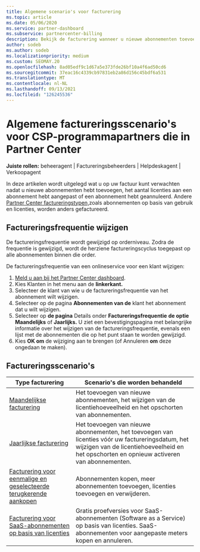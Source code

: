 ```yaml
---
title: Algemene scenario's voor facturering
ms.topic: article
ms.date: 05/06/2020
ms.service: partner-dashboard
ms.subservice: partnercenter-billing
description: Bekijk de facturering wanneer u nieuwe abonnementen toevoegt, het aantal licenties aanpast of een abonnement annuleert. Bekijk hoe abonnementen op basis van gebruik en licenties verschillen.
author: sodeb
ms.author: sodeb
ms.localizationpriority: medium
ms.custom: SEOMAY.20
ms.openlocfilehash: 8ad05edf9c1d67a5e373fde26bf10a4f6ad50cd6
ms.sourcegitcommit: 37eac16c4339cb97831eb2a86d156c45bdf6a531
ms.translationtype: MT
ms.contentlocale: nl-NL
ms.lasthandoff: 09/13/2021
ms.locfileid: "126245536"
---
```

# <a name="common-billing-scenarios-for-csp-program-partners-working-in-partner-center"></a>Algemene factureringsscenario's voor CSP-programmapartners die in Partner Center

**Juiste rollen:** beheeragent | Factureringsbeheerders | Helpdeskagent | Verkoopagent

In deze artikelen wordt uitgelegd wat u op uw factuur kunt verwachten nadat u nieuwe abonnementen hebt toevoegen, het aantal licenties aan een abonnement hebt aangepast of een abonnement hebt geannuleerd. Andere [Partner Center factureringstypen,](./billing-basics.md)zoals abonnementen op basis van gebruik en licenties, worden anders gefactureerd.


## <a name="change-billing-frequency"></a>Factureringsfrequentie wijzigen

De factureringsfrequentie wordt gewijzigd op orderniveau. Zodra de frequentie is gewijzigd, wordt de herziene factureringscyclus toegepast op alle abonnementen binnen die order. 

De factureringsfrequentie van een onlineservice voor een klant wijzigen:

1. [Meld u aan bij het Partner Center dashboard](https://partner.microsoft.com/dashboard/home).
2. Kies Klanten in het menu aan de **linkerkant.**
3. Selecteer de klant van wie u de factureringsfrequentie van het abonnement wilt wijzigen.
4. Selecteer op de pagina **Abonnementen van de** klant het abonnement dat u wilt wijzigen.
5. Selecteer op **de pagina** Details onder **Factureringsfrequentie** **de optie Maandelijks** of **Jaarlijks.** U ziet een bevestigingspagina met belangrijke informatie over het wijzigen van de factureringsfrequentie, evenals een lijst met de abonnementen die op het punt staan te worden gewijzigd.
6. Kies **OK om** de wijziging aan te brengen (of Annuleren **om** deze ongedaan te maken).

## <a name="billing-scenarios"></a>Factureringsscenario's

| Type facturering | Scenario's die worden behandeld |
| --------------- | ----------------- |
| [Maandelijkse facturering](common-billing-scenarios-monthly.md) | Het toevoegen van nieuwe abonnementen, het wijzigen van de licentiehoeveelheid en het opschorten van abonnementen. |
| [Jaarlijkse facturering](common-billing-scenarios-annual.md) | Het toevoegen van nieuwe abonnementen, het toevoegen van licenties vóór uw factureringsdatum, het wijzigen van de licentiehoeveelheid en het opschorten en opnieuw activeren van abonnementen. |
| [Facturering voor eenmalige en geselecteerde terugkerende aankopen](common-billing-scenarios-onetime-recurring.md) | Abonnementen kopen, meer abonnementen toevoegen, licenties toevoegen en verwijderen. |
| [Facturering voor SaaS-abonnementen op basis van licenties](common-billing-scenarios-saas.md) | Gratis proefversies voor SaaS-abonnementen (Software as a Service) op basis van licenties. SaaS-abonnementen voor aangepaste meters kopen en annuleren. |